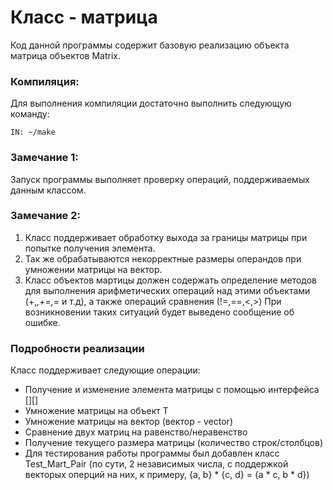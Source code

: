 
# Класс - матрица
Код данной программы содержит базовую реализацию объекта матрица объектов Matrix<T>.
### Компиляция:
Для выполнения компиляции достаточно выполнить следующую команду:
```
IN: ~/make
```
### Замечание 1:
Запуск программы выполняет проверку операций, поддерживаемых данным классом.
### Замечание 2:
1. Класс поддерживает обработку выхода за границы матрицы при попытке получения элемента. 
2. Так же обрабатываются некорректные размеры операндов при умножении матрицы на вектор.
3. Класс объектов мартицы должен содержать определение методов для выполнения арифметических операций над этими объектами (+,*,+=,*= и т.д),
а также операций сравнения (!=,==,<,>)
При возникновении таких ситуаций будет выведено сообщение об ошибке.
### Подробности реализации
Класс поддерживает следующие операции:
+ Получение и изменение элемента матрицы с помощью интерфейса [][]
+ Умножение матрицы на объект T
+ Умножение матрицы на вектор (вектор - vector<T>)
+ Сравнение двух матриц на равенство/неравенство
+ Получение текущего размера матрицы (количество строк/столбцов)
+ Для тестирования работы программы был добавлен класс Test_Mart_Pair (по сути, 2 независимых числа, с поддержкой векторых оперций на них, к примеру, {a, b} * {c, d} = {a * c, b * d})